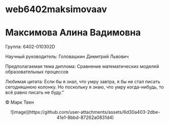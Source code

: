 # web6402maksimovaav
# Максимова Алина Вадимовна

Группа: 6402-010302D

Научный руководитель: Головашкин Димитрий Львович

Предполагаемая тема диплома: Сравнение математических моделей образовательных процессов

Любимая цитата: Если бы я знал, что умру завтра, я бы не стал писать сегодняшнюю колонку. Но поскольку я знаю, что умру когда-нибудь, то всё равно писать не буду." 

© Марк Твен

<p style="text-align: center;"> ![image](https://github.com/user-attachments/assets/6d30a403-2dbe-41e1-8bbd-87262a0831d4) </p>



